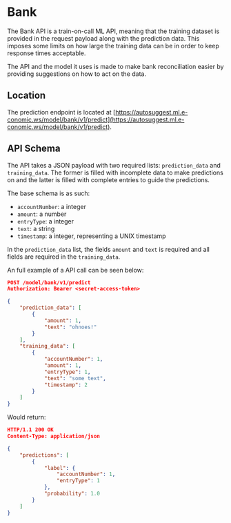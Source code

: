 Bank
====

The Bank API is a train-on-call ML API, meaning that the training dataset is provided in the request payload along with the prediction data. This imposes some limits on how large the training data can be in order to keep response times acceptable.

The API and the model it uses is made to make bank reconciliation easier by providing suggestions on how to act on the data.

Location
--------

The prediction endpoint is located at [https://autosuggest.ml.e-conomic.ws/model/bank/v1/predict](https://autosuggest.ml.e-conomic.ws/model/bank/v1/predict).

API Schema
----------

The API takes a JSON payload with two required lists: `prediction_data` and `training_data`. The former is filled with incomplete data to make predictions on and the latter is filled with complete entries to guide the predictions.

The base schema is as such:

- `accountNumber`: a integer
- `amount`: a number
- `entryType`: a integer
- `text`: a string
- `timestamp`: a integer, representing a UNIX timestamp

In the `prediction_data` list, the fields `amount` and `text` is required and all fields are required in the `training_data`.

An full example of a API call can be seen below:

```json
POST /model/bank/v1/predict
Authorization: Bearer <secret-access-token>

{
    "prediction_data": [
        {
            "amount": 1,
            "text": "ohnoes!"
        }
    ],
    "training_data": [
        {
            "accountNumber": 1,
            "amount": 1,
            "entryType": 1,
            "text": "some text",
            "timestamp": 2
        }
    ]
}
```

Would return:

```json
HTTP/1.1 200 OK
Content-Type: application/json

{
    "predictions": [
        {
            "label": {
                "accountNumber": 1,
                "entryType": 1
            },
            "probability": 1.0
        }
    ]
}
```

